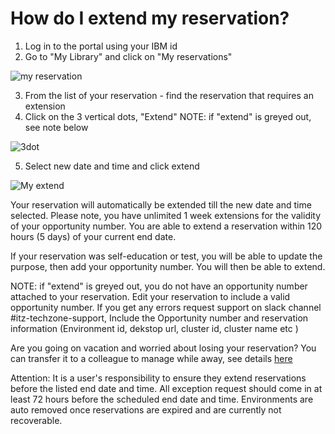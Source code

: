# How do I extend my reservation?

1. Log in to the portal using your IBM id
2. Go to "My Library" and click on "My reservations"

![my reservation](https://github.com/IBM/itz-support-public/blob/main/IBM-Technology-Zone/IBM-Technology-Zone-Runbooks/Images/My%20reservations.png)

3. From the list of your reservation - find the reservation that requires an extension
4. Click on the 3 vertical dots, "Extend" NOTE: if "extend" is greyed out, see note below

![3dot](https://github.com/IBM/itz-support-public/blob/main/IBM-Technology-Zone/IBM-Technology-Zone-Runbooks/Images/3dots.png)

5. Select new date and time and click extend

![My extend](https://github.com/IBM/itz-support-public/blob/main/IBM-Technology-Zone/IBM-Technology-Zone-Runbooks/Images/My%20extend.png)

Your reservation will automatically be extended till the new date and time selected. Please note, you have unlimited 1 week extensions for the validity of your opportunity number. You are able to extend a reservation within 120 hours (5 days) of your current end date.


If your reservation was self-education or test, you will be able to update the purpose, then add your opportunity number. You will then be able to extend.

NOTE: if "extend" is greyed out, you do not have an opportunity number attached to your reservation. Edit your reservation to include a valid opportunity number. If you get any errors request support on slack channel #itz-techzone-support, Include the Opportunity number and reservation information (Environment id, dekstop url, cluster id,  cluster name etc )

Are you going on vacation and worried about losing your reservation? You can transfer it to a colleague to manage while away, see details [here](https://github.com/IBM/itz-support-public/blob/main/IBM-Technology-Zone/IBM-Technology-Zone-Runbooks/transfer_environment.md)

Attention: It is a user's responsibility to ensure they extend reservations before the listed end date and time. 
All exception request should come in at least 72 hours before the scheduled end date and time. 
Environments are auto removed once reservations are expired and are currently not recoverable.
